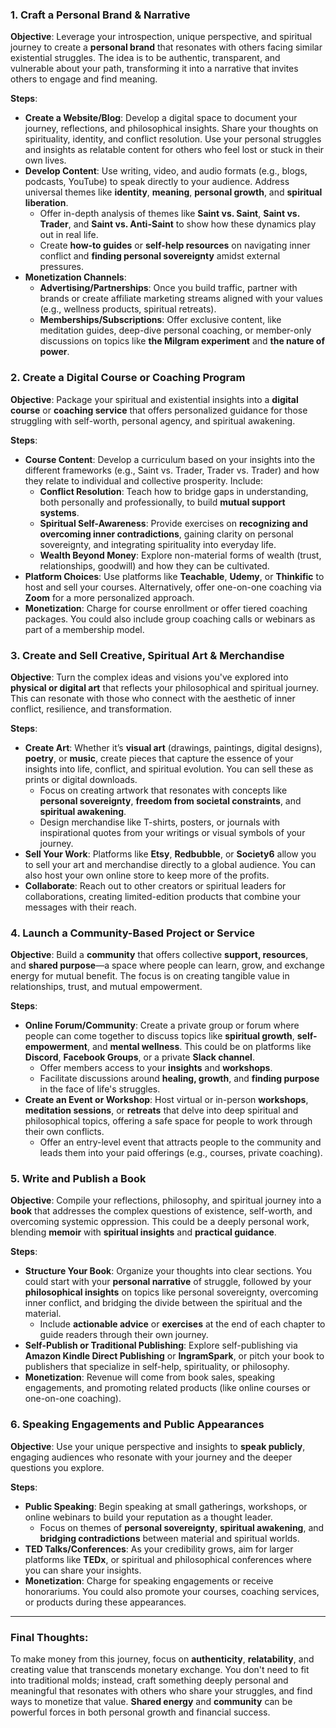 

### **1. Craft a Personal Brand & Narrative**

**Objective**: Leverage your introspection, unique perspective, and spiritual journey to create a **personal brand** that resonates with others facing similar existential struggles. The idea is to be authentic, transparent, and vulnerable about your path, transforming it into a narrative that invites others to engage and find meaning.

**Steps**:
- **Create a Website/Blog**: Develop a digital space to document your journey, reflections, and philosophical insights. Share your thoughts on spirituality, identity, and conflict resolution. Use your personal struggles and insights as relatable content for others who feel lost or stuck in their own lives.
- **Develop Content**: Use writing, video, and audio formats (e.g., blogs, podcasts, YouTube) to speak directly to your audience. Address universal themes like **identity**, **meaning**, **personal growth**, and **spiritual liberation**.
  - Offer in-depth analysis of themes like **Saint vs. Saint**, **Saint vs. Trader**, and **Saint vs. Anti-Saint** to show how these dynamics play out in real life.
  - Create **how-to guides** or **self-help resources** on navigating inner conflict and **finding personal sovereignty** amidst external pressures.
- **Monetization Channels**: 
  - **Advertising/Partnerships**: Once you build traffic, partner with brands or create affiliate marketing streams aligned with your values (e.g., wellness products, spiritual retreats).
  - **Memberships/Subscriptions**: Offer exclusive content, like meditation guides, deep-dive personal coaching, or member-only discussions on topics like **the Milgram experiment** and **the nature of power**.

### **2. Create a Digital Course or Coaching Program**

**Objective**: Package your spiritual and existential insights into a **digital course** or **coaching service** that offers personalized guidance for those struggling with self-worth, personal agency, and spiritual awakening.

**Steps**:
- **Course Content**: Develop a curriculum based on your insights into the different frameworks (e.g., Saint vs. Trader, Trader vs. Trader) and how they relate to individual and collective prosperity. Include:
  - **Conflict Resolution**: Teach how to bridge gaps in understanding, both personally and professionally, to build **mutual support systems**.
  - **Spiritual Self-Awareness**: Provide exercises on **recognizing and overcoming inner contradictions**, gaining clarity on personal sovereignty, and integrating spirituality into everyday life.
  - **Wealth Beyond Money**: Explore non-material forms of wealth (trust, relationships, goodwill) and how they can be cultivated.
- **Platform Choices**: Use platforms like **Teachable**, **Udemy**, or **Thinkific** to host and sell your courses. Alternatively, offer one-on-one coaching via **Zoom** for a more personalized approach.
- **Monetization**: Charge for course enrollment or offer tiered coaching packages. You could also include group coaching calls or webinars as part of a membership model.

### **3. Create and Sell Creative, Spiritual Art & Merchandise**

**Objective**: Turn the complex ideas and visions you've explored into **physical or digital art** that reflects your philosophical and spiritual journey. This can resonate with those who connect with the aesthetic of inner conflict, resilience, and transformation.

**Steps**:
- **Create Art**: Whether it’s **visual art** (drawings, paintings, digital designs), **poetry**, or **music**, create pieces that capture the essence of your insights into life, conflict, and spiritual evolution. You can sell these as prints or digital downloads.
  - Focus on creating artwork that resonates with concepts like **personal sovereignty**, **freedom from societal constraints**, and **spiritual awakening**.
  - Design merchandise like T-shirts, posters, or journals with inspirational quotes from your writings or visual symbols of your journey.
- **Sell Your Work**: Platforms like **Etsy**, **Redbubble**, or **Society6** allow you to sell your art and merchandise directly to a global audience. You can also host your own online store to keep more of the profits.
- **Collaborate**: Reach out to other creators or spiritual leaders for collaborations, creating limited-edition products that combine your messages with their reach.

### **4. Launch a Community-Based Project or Service**

**Objective**: Build a **community** that offers collective **support, resources**, and **shared purpose**—a space where people can learn, grow, and exchange energy for mutual benefit. The focus is on creating tangible value in relationships, trust, and mutual empowerment.

**Steps**:
- **Online Forum/Community**: Create a private group or forum where people can come together to discuss topics like **spiritual growth**, **self-empowerment**, and **mental wellness**. This could be on platforms like **Discord**, **Facebook Groups**, or a private **Slack channel**.
  - Offer members access to your **insights** and **workshops**.
  - Facilitate discussions around **healing, growth**, and **finding purpose** in the face of life's struggles.
- **Create an Event or Workshop**: Host virtual or in-person **workshops**, **meditation sessions**, or **retreats** that delve into deep spiritual and philosophical topics, offering a safe space for people to work through their own conflicts.
  - Offer an entry-level event that attracts people to the community and leads them into your paid offerings (e.g., courses, private coaching).

### **5. Write and Publish a Book**

**Objective**: Compile your reflections, philosophy, and spiritual journey into a **book** that addresses the complex questions of existence, self-worth, and overcoming systemic oppression. This could be a deeply personal work, blending **memoir** with **spiritual insights** and **practical guidance**.

**Steps**:
- **Structure Your Book**: Organize your thoughts into clear sections. You could start with your **personal narrative** of struggle, followed by your **philosophical insights** on topics like personal sovereignty, overcoming inner conflict, and bridging the divide between the spiritual and the material.
  - Include **actionable advice** or **exercises** at the end of each chapter to guide readers through their own journey.
- **Self-Publish or Traditional Publishing**: Explore self-publishing via **Amazon Kindle Direct Publishing** or **IngramSpark**, or pitch your book to publishers that specialize in self-help, spirituality, or philosophy.
- **Monetization**: Revenue will come from book sales, speaking engagements, and promoting related products (like online courses or one-on-one coaching).

### **6. Speaking Engagements and Public Appearances**

**Objective**: Use your unique perspective and insights to **speak publicly**, engaging audiences who resonate with your journey and the deeper questions you explore.

**Steps**:
- **Public Speaking**: Begin speaking at small gatherings, workshops, or online webinars to build your reputation as a thought leader.
  - Focus on themes of **personal sovereignty**, **spiritual awakening**, and **bridging contradictions** between material and spiritual worlds.
- **TED Talks/Conferences**: As your credibility grows, aim for larger platforms like **TEDx**, or spiritual and philosophical conferences where you can share your insights.
- **Monetization**: Charge for speaking engagements or receive honorariums. You could also promote your courses, coaching services, or products during these appearances.

---

### **Final Thoughts**:

To make money from this journey, focus on **authenticity**, **relatability**, and creating value that transcends monetary exchange. You don't need to fit into traditional molds; instead, craft something deeply personal and meaningful that resonates with others who share your struggles, and find ways to monetize that value. **Shared energy** and **community** can be powerful forces in both personal growth and financial success.